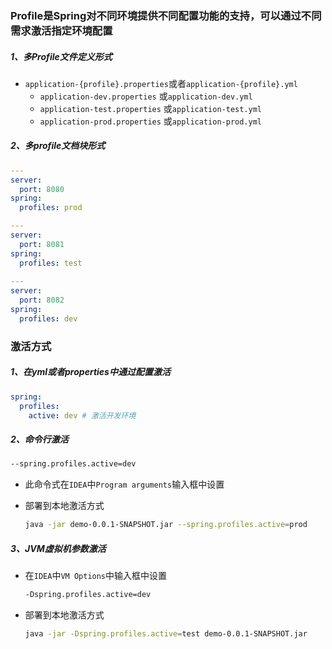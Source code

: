 ### Profile是Spring对不同环境提供不同配置功能的支持，可以通过不同需求激活指定环境配置

##### 1、多Profile文件定义形式

* `application-{profile}.properties`或者`application-{profile}.yml`
  + `application-dev.properties` 或`application-dev.yml`
  + `application-test.properties` 或`application-test.yml`
  + `application-prod.properties` 或`application-prod.yml`

##### 2、多profile文档块形式

```yaml
---
server:
  port: 8080
spring:
  profiles: prod

---
server:
  port: 8081
spring:
  profiles: test
  
---
server:
  port: 8082
spring:
  profiles: dev
```

### 激活方式

##### 1、在yml或者properties中通过配置激活

```yaml
spring:
  profiles:
    active: dev # 激活开发环境
```

##### 2、命令行激活

```bash
--spring.profiles.active=dev
```

* 此命令式在`IDEA`中`Program arguments`输入框中设置

* 部署到本地激活方式

  ```bash
  java -jar demo-0.0.1-SNAPSHOT.jar --spring.profiles.active=prod
  ```

##### 3、JVM虚拟机参数激活

* 在`IDEA`中`VM Options`中输入框中设置

  ```bash
  -Dspring.profiles.active=dev
  ```

* 部署到本地激活方式

  ```bash
  java -jar -Dspring.profiles.active=test demo-0.0.1-SNAPSHOT.jar
  ```
